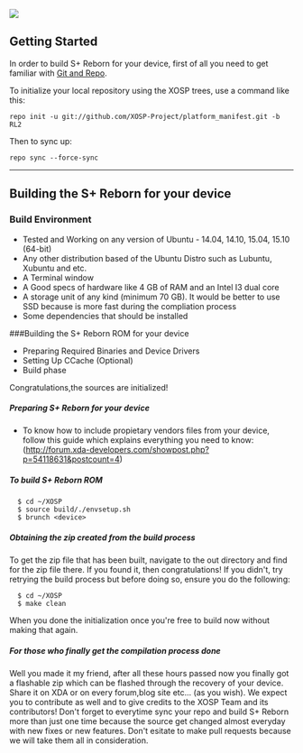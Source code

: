![](http://s21.postimg.org/w9nhupo1j/user4968383_pic43635_1391879040.png)

Getting Started
---------------
In order to build S+ Reborn for your device, first of all you need to get familiar
with [Git and Repo](http://source.android.com/source/version-control.html).

To initialize your local repository using the XOSP trees, use a command like this:

    repo init -u git://github.com/XOSP-Project/platform_manifest.git -b RL2
    
Then to sync up:

    repo sync --force-sync

--------

## Building the S+ Reborn for your device

### Build Environment

- Tested and Working on any version of Ubuntu - 14.04, 14.10, 15.04, 15.10 (64-bit)
- Any other distribution based of the Ubuntu Distro such as Lubuntu, Xubuntu and etc.
- A Terminal window
- A Good specs of hardware like 4 GB of RAM and an Intel I3 dual core
- A storage unit of any kind (minimum 70 GB). It would be better to use SSD because is more fast during the compliation process
- Some dependencies that should be installed

###Building the S+ Reborn ROM for your device
- Preparing Required Binaries and Device Drivers
- Setting Up CCache (Optional)
- Build phase

Congratulations,the sources are initialized! 

##### Preparing S+ Reborn for your device
- To know how to include propietary vendors files from your device, follow this guide which explains everything you need to know: (http://forum.xda-developers.com/showpost.php?p=54118631&postcount=4)

##### To build S+ Reborn ROM

      $ cd ~/XOSP
      $ source build/./envsetup.sh
      $ brunch <device>

##### Obtaining the zip created from the build process
To get the zip file that has been built, navigate to the out directory and find for the zip file there. If you found it, then congratulations! If you didn't, try retrying the build process but before doing so, ensure you do the following:

      $ cd ~/XOSP
      $ make clean

When you done the initialization once you're free to build now without making that again.

##### For those who finally get the compilation process done
Well you made it my friend, after all these hours passed now you finally got a flashable zip which can be flashed through the recovery of your device. Share it on XDA or on every forum,blog site etc... (as you wish). 
We expect you to contribute as well and to give credits to the XOSP Team and its contributors! Don't forget to everytime sync your repo and build S+ Reborn more than just one time because the source get changed almost everyday with new fixes or new features. Don't esitate to make pull requests because we will take them all in consideration. 